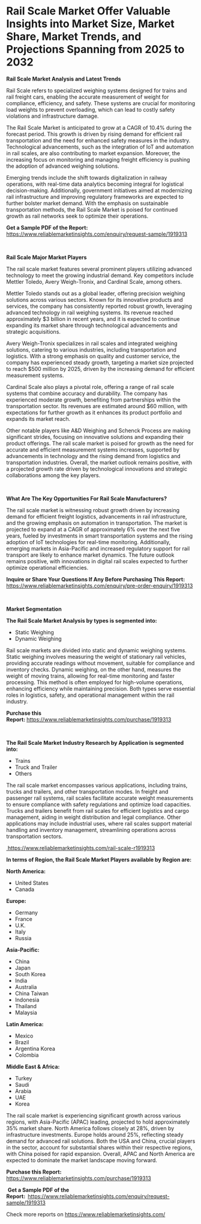 <p><h1>Rail Scale Market Offer Valuable Insights into Market Size, Market Share, Market Trends, and Projections Spanning from 2025 to 2032</h1></p><p><strong>Rail Scale Market Analysis and Latest Trends</strong></p>
<p><p>Rail Scale refers to specialized weighing systems designed for trains and rail freight cars, enabling the accurate measurement of weight for compliance, efficiency, and safety. These systems are crucial for monitoring load weights to prevent overloading, which can lead to costly safety violations and infrastructure damage.</p><p>The Rail Scale Market is anticipated to grow at a CAGR of 10.4% during the forecast period. This growth is driven by rising demand for efficient rail transportation and the need for enhanced safety measures in the industry. Technological advancements, such as the integration of IoT and automation in rail scales, are also contributing to market expansion. Moreover, the increasing focus on monitoring and managing freight efficiency is pushing the adoption of advanced weighing solutions.</p><p>Emerging trends include the shift towards digitalization in railway operations, with real-time data analytics becoming integral for logistical decision-making. Additionally, government initiatives aimed at modernizing rail infrastructure and improving regulatory frameworks are expected to further bolster market demand. With the emphasis on sustainable transportation methods, the Rail Scale Market is poised for continued growth as rail networks seek to optimize their operations.</p></p>
<p><strong>Get a Sample PDF of the Report:&nbsp;</strong> <a href="https://www.reliablemarketinsights.com/enquiry/request-sample/1919313?utm_campaign=2607&utm_medium=2&utm_source=Github&utm_content=ia&utm_term=20022025&utm_id=rail-scale">https://www.reliablemarketinsights.com/enquiry/request-sample/1919313</a></p>
<p>&nbsp;</p>
<p><strong>Rail Scale Major Market Players</strong></p>
<p><p>The rail scale market features several prominent players utilizing advanced technology to meet the growing industrial demand. Key competitors include Mettler Toledo, Avery Weigh-Tronix, and Cardinal Scale, among others.</p><p>Mettler Toledo stands out as a global leader, offering precision weighing solutions across various sectors. Known for its innovative products and services, the company has consistently reported robust growth, leveraging advanced technology in rail weighing systems. Its revenue reached approximately $3 billion in recent years, and it is expected to continue expanding its market share through technological advancements and strategic acquisitions.</p><p>Avery Weigh-Tronix specializes in rail scales and integrated weighing solutions, catering to various industries, including transportation and logistics. With a strong emphasis on quality and customer service, the company has experienced steady growth, targeting a market size projected to reach $500 million by 2025, driven by the increasing demand for efficient measurement systems.</p><p>Cardinal Scale also plays a pivotal role, offering a range of rail scale systems that combine accuracy and durability. The company has experienced moderate growth, benefiting from partnerships within the transportation sector. Its revenues are estimated around $60 million, with expectations for further growth as it enhances its product portfolio and expands its market reach.</p><p>Other notable players like A&D Weighing and Schenck Process are making significant strides, focusing on innovative solutions and expanding their product offerings. The rail scale market is poised for growth as the need for accurate and efficient measurement systems increases, supported by advancements in technology and the rising demand from logistics and transportation industries. Overall, the market outlook remains positive, with a projected growth rate driven by technological innovations and strategic collaborations among the key players.</p></p>
<p>&nbsp;</p>
<p><strong>What Are The Key Opportunities For Rail Scale Manufacturers?</strong></p>
<p><p>The rail scale market is witnessing robust growth driven by increasing demand for efficient freight logistics, advancements in rail infrastructure, and the growing emphasis on automation in transportation. The market is projected to expand at a CAGR of approximately 6% over the next five years, fueled by investments in smart transportation systems and the rising adoption of IoT technologies for real-time monitoring. Additionally, emerging markets in Asia-Pacific and increased regulatory support for rail transport are likely to enhance market dynamics. The future outlook remains positive, with innovations in digital rail scales expected to further optimize operational efficiencies.</p></p>
<p><strong>Inquire or Share Your Questions If Any Before Purchasing This Report:</strong> <a href="https://www.reliablemarketinsights.com/enquiry/pre-order-enquiry/1919313?utm_campaign=2607&utm_medium=2&utm_source=Github&utm_content=ia&utm_term=20022025&utm_id=rail-scale">https://www.reliablemarketinsights.com/enquiry/pre-order-enquiry/1919313</a></p>
<p>&nbsp;</p>
<p><strong>Market Segmentation</strong></p>
<p><strong>The Rail Scale Market Analysis by types is segmented into:</strong></p>
<p><ul><li>Static Weighing</li><li>Dynamic Weighing</li></ul></p>
<p><p>Rail scale markets are divided into static and dynamic weighing systems. Static weighing involves measuring the weight of stationary rail vehicles, providing accurate readings without movement, suitable for compliance and inventory checks. Dynamic weighing, on the other hand, measures the weight of moving trains, allowing for real-time monitoring and faster processing. This method is often employed for high-volume operations, enhancing efficiency while maintaining precision. Both types serve essential roles in logistics, safety, and operational management within the rail industry.</p></p>
<p><strong>Purchase this Report:&nbsp;</strong><a href="https://www.reliablemarketinsights.com/purchase/1919313?utm_campaign=2607&utm_medium=2&utm_source=Github&utm_content=ia&utm_term=20022025&utm_id=rail-scale">https://www.reliablemarketinsights.com/purchase/1919313</a></p>
<p>&nbsp;</p>
<p><strong>The Rail Scale Market Industry Research by Application is segmented into:</strong></p>
<p><ul><li>Trains</li><li>Truck and Trailer</li><li>Others</li></ul></p>
<p><p>The rail scale market encompasses various applications, including trains, trucks and trailers, and other transportation modes. In freight and passenger rail systems, rail scales facilitate accurate weight measurements to ensure compliance with safety regulations and optimize load capacities. Trucks and trailers benefit from rail scales for efficient logistics and cargo management, aiding in weight distribution and legal compliance. Other applications may include industrial uses, where rail scales support material handling and inventory management, streamlining operations across transportation sectors.</p></p>
<p><a href="https://www.reliablemarketinsights.com/rail-scale-r1919313?utm_campaign=2607&utm_medium=2&utm_source=Github&utm_content=ia&utm_term=20022025&utm_id=rail-scale">&nbsp;https://www.reliablemarketinsights.com/rail-scale-r1919313</a></p>
<p><strong>In terms of Region, the Rail Scale Market Players available by Region are:</strong></p>
<p>
    <p> <strong> North America: </strong>
        <ul>
            <li>United States</li>
            <li>Canada</li>
        </ul>
        </p> 
    <p> <strong> Europe: </strong>
        <ul>
            <li>Germany</li>
            <li>France</li>
            <li>U.K.</li>
            <li>Italy</li>
            <li>Russia</li>
        </ul>
        </p> 
    <p> <strong> Asia-Pacific: </strong>
        <ul>
            <li>China</li>
            <li>Japan</li>
            <li>South Korea</li>
            <li>India</li>
            <li>Australia</li>
            <li>China Taiwan</li>
            <li>Indonesia</li>
            <li>Thailand</li>
            <li>Malaysia</li>
        </ul>
        </p> 
    <p> <strong> Latin America: </strong>
        <ul>
            <li>Mexico</li>
            <li>Brazil</li>
            <li>Argentina Korea</li>
            <li>Colombia</li>
        </ul>
        </p> 
    <p> <strong> Middle East & Africa: </strong>
        <ul>
            <li>Turkey</li>
            <li>Saudi</li>
            <li>Arabia</li>
            <li>UAE</li>
            <li>Korea</li>
        </ul>
    </p>
    </p>
<p><p>The rail scale market is experiencing significant growth across various regions, with Asia-Pacific (APAC) leading, projected to hold approximately 35% market share. North America follows closely at 28%, driven by infrastructure investments. Europe holds around 25%, reflecting steady demand for advanced rail solutions. Both the USA and China, crucial players in the sector, account for substantial shares within their respective regions, with China poised for rapid expansion. Overall, APAC and North America are expected to dominate the market landscape moving forward.</p></p>
<p><strong>Purchase this Report: </strong><a href="https://www.reliablemarketinsights.com/purchase/1919313?utm_campaign=2607&utm_medium=2&utm_source=Github&utm_content=ia&utm_term=20022025&utm_id=rail-scale">https://www.reliablemarketinsights.com/purchase/1919313</a></p>
<p>&nbsp;<strong>Get a Sample PDF of the Report:&nbsp;&nbsp;</strong><a href="https://www.reliablemarketinsights.com/enquiry/request-sample/1919313?utm_campaign=2607&utm_medium=2&utm_source=Github&utm_content=ia&utm_term=20022025&utm_id=rail-scale">https://www.reliablemarketinsights.com/enquiry/request-sample/1919313</a></p>
<p><strong></strong></p>
<p>Check more reports on <a href="https://www.reliablemarketinsights.com/?utm_campaign=2607&utm_medium=2&utm_source=Github&utm_content=ia&utm_term=20022025&utm_id=rail-scale">https://www.reliablemarketinsights.com/</a></p>